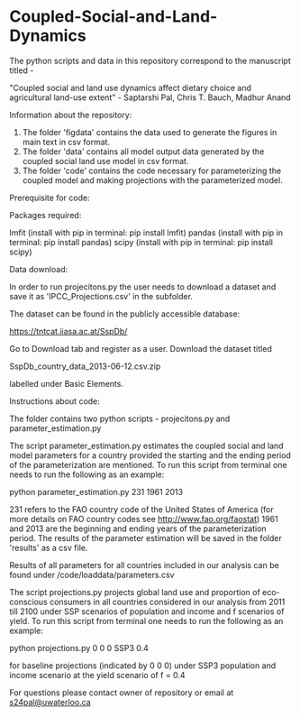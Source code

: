 # Coupled-Social-and-Land-Dynamics

The python scripts and data in this repository correspond to the manuscript titled - 

"Coupled social and land use dynamics affect dietary choice and agricultural land-use extent" - Saptarshi Pal, Chris T. Bauch, Madhur Anand

Information about the repository:

1) The folder 'figdata' contains the data used to generate the figures in main text in csv format. 
2) The folder 'data' contains all model output data generated by the coupled social land use model in csv format.
3) The folder 'code' contains the code necessary for parameterizing the coupled model and making projections with the parameterized model. 

Prerequisite for code:

  Packages required:
  
  lmfit (install with pip in terminal: pip install lmfit)
  pandas (install with pip in terminal: pip install pandas)
  scipy (install with pip in terminal: pip install scipy)
  
  Data download:
  
  In order to run projecitons.py the user needs to download a dataset and save it as 'IPCC_Projections.csv' in the subfolder. 
  
  The dataset can be found in the publicly accessible database: 
  
  https://tntcat.iiasa.ac.at/SspDb/
  
  Go to Download tab and register as a user. Download the dataset titled
  
  SspDb_country_data_2013-06-12.csv.zip
  
  labelled under Basic Elements.


Instructions about code:

The folder contains two python scripts - projecitons.py and parameter_estimation.py

The script parameter_estimation.py estimates the coupled social and land model parameters for a country provided the starting and the ending period of the parameterization are mentioned. To run this script from terminal one needs to run the following as an example:

python parameter_estimation.py 231 1961 2013

231 refers to the FAO country code of the United States of America (for more details on FAO country codes see http://www.fao.org/faostat)
1961 and 2013 are the beginning and ending years of the parameterization period. 
The results of the parameter estimation will be saved in the folder 'results' as a csv file. 

Results of all parameters for all countries included in our analysis can be found under /code/loaddata/parameters.csv

The script projections.py projects global land use and proportion of eco-conscious consumers in all countries considered in our analysis from 2011 till 2100 under SSP scenarios of population and income and f scenarios of yield. To run this script from terminal one needs to run the following as an example:

python projections.py 0 0 0 SSP3 0.4

for baseline projections (indicated by 0 0 0) under SSP3 population and income scenario at the yield scenario of f = 0.4


For questions please contact owner of repository or email at s24pal@uwaterloo.ca

